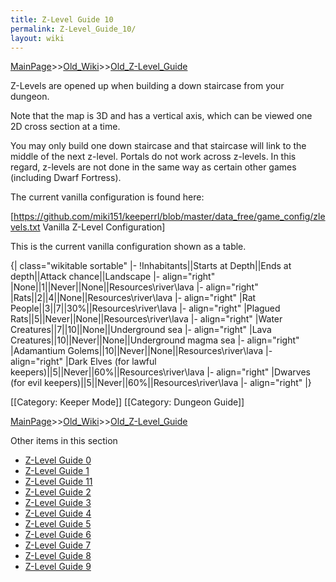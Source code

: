 ```yaml
---
title: Z-Level Guide 10
permalink: Z-Level_Guide_10/
layout: wiki
---
```


[MainPage](/keeperrl_wiki/ "wikilink")>>[Old_Wiki](/keeperrl_wiki/Old_Wiki "wikilink")>>[Old_Z-Level_Guide](/keeperrl_wiki/Old_Z-Level_Guide "wikilink")

Z-Levels are opened up when building a down staircase from your dungeon.

 Note that the map is 3D and has a vertical axis, which can be viewed one 2D cross section at a time.

You may only build one down staircase and that staircase will link to the middle of the next z-level. Portals do not work across z-levels. In this regard, z-levels are not done in the same way as certain other games (including Dwarf Fortress). 

The current vanilla configuration is found here:

 [https://github.com/miki151/keeperrl/blob/master/data_free/game_config/zlevels.txt Vanilla Z-Level Configuration]

This is the current vanilla configuration shown as a table.

{| class=&quot;wikitable sortable&quot;
|-
!Inhabitants||Starts at Depth||Ends at depth||Attack chance||Landscape
|- align=&quot;right&quot;
|None||1||Never||None||Resources\river\lava
|- align=&quot;right&quot;
|Rats||2||4||None||Resources\river\lava
|- align=&quot;right&quot;
|Rat People||3||7||30%||Resources\river\lava
|- align=&quot;right&quot;
|Plagued Rats||5||Never||None||Resources\river\lava
|- align=&quot;right&quot;
|Water Creatures||7||10||None||Underground sea
|- align=&quot;right&quot;
|Lava Creatures||10||Never||None||Underground magma sea
|- align=&quot;right&quot;
|Adamantium Golems||10||Never||None||Resources\river\lava
|- align=&quot;right&quot;
|Dark Elves (for lawful keepers)||5||Never||60%||Resources\river\lava
|- align=&quot;right&quot;
|Dwarves (for evil keepers)||5||Never||60%||Resources\river\lava
|- align=&quot;right&quot;
|}

[[Category: Keeper Mode]]
[[Category: Dungeon Guide]]

[MainPage](/keeperrl_wiki/ "wikilink")>>[Old_Wiki](/keeperrl_wiki/Old_Wiki "wikilink")>>[Old_Z-Level_Guide](/keeperrl_wiki/Old_Z-Level_Guide "wikilink")

Other items in this section
-    [Z-Level Guide 0](/keeperrl_wiki/Z-Level_Guide_0 "wikilink")
-    [Z-Level Guide 1](/keeperrl_wiki/Z-Level_Guide_1 "wikilink")
-    [Z-Level Guide 11](/keeperrl_wiki/Z-Level_Guide_11 "wikilink")
-    [Z-Level Guide 2](/keeperrl_wiki/Z-Level_Guide_2 "wikilink")
-    [Z-Level Guide 3](/keeperrl_wiki/Z-Level_Guide_3 "wikilink")
-    [Z-Level Guide 4](/keeperrl_wiki/Z-Level_Guide_4 "wikilink")
-    [Z-Level Guide 5](/keeperrl_wiki/Z-Level_Guide_5 "wikilink")
-    [Z-Level Guide 6](/keeperrl_wiki/Z-Level_Guide_6 "wikilink")
-    [Z-Level Guide 7](/keeperrl_wiki/Z-Level_Guide_7 "wikilink")
-    [Z-Level Guide 8](/keeperrl_wiki/Z-Level_Guide_8 "wikilink")
-    [Z-Level Guide 9](/keeperrl_wiki/Z-Level_Guide_9 "wikilink")
